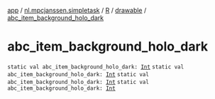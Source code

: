 [app](../../../index.md) / [nl.mpcjanssen.simpletask](../../index.md) / [R](../index.md) / [drawable](index.md) / [abc_item_background_holo_dark](.)

# abc_item_background_holo_dark

`static val abc_item_background_holo_dark: `[`Int`](https://kotlinlang.org/api/latest/jvm/stdlib/kotlin/-int/index.html)
`static val abc_item_background_holo_dark: `[`Int`](https://kotlinlang.org/api/latest/jvm/stdlib/kotlin/-int/index.html)
`static val abc_item_background_holo_dark: `[`Int`](https://kotlinlang.org/api/latest/jvm/stdlib/kotlin/-int/index.html)
`static val abc_item_background_holo_dark: `[`Int`](https://kotlinlang.org/api/latest/jvm/stdlib/kotlin/-int/index.html)